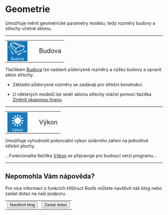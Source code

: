 
<h1>Geometrie</h1>

  <p>Umožňuje měnit geometrické parametry modelu, tedy rozměry budovy a střechy včetně sklonu.</p>

  <hr class="main"> <!-- Vodorovná čára jako oddělovač sekce -->

  <table>
    <tr>
      <td>
        <div style="position: relative; width: 64px; height: 64px;">
          <img src="img/Sheated_Building_Page_Building.png" alt="Sheated_Building_Page_Building.png" width="64" height="64">
          <div style="position: absolute; bottom: 0; width: 100%; background: none; color: white; font-size: 12px; text-align: center;">
            Budova
          </div>
        </div>
      </td>
      <td style="vertical-align: middle; font-size: 20px; padding-left: 30px;">
        Budova
      </td>
    </tr>
  </table>

  <p>Tlačítkem <u>Budova</u> lze nastavit půdorysné rozměry a výšku budovy a upravit sklon střechy.</p>

  <ul>
    <li><p>Základní půdorysné rozměry se zadávají pro střešní konstrukci.</p></li>
    <li><p>U některých modelů lze směr sklonu střechy otáčet pomocí tlačítka <u>Změnit okapovou hranu</u>.</p></li>
  </ul>

  <hr class="main"> <!-- Vodorovná čára jako oddělovač sekce -->

<table>
  <tr>
    <td>
      <div style="position: relative; width: 64px; height: 64px;">
        <img src="img/PvgisIcon64x64.png" alt="PvgisIcon64x64.png" width="64" height="64">
      <div style="position: absolute; bottom: 0; width: 100%; background: none; color: white; font-size: 12px; text-align: center;">
      Výkon
      </div>
      </div>
    </td>
    <td style="vertical-align: middle; font-size: 20px; padding-left: 30px">
      Výkon
    </td>
  </tr>
</table>

<p>
Umožňuje vyhodnotit potenciální výkon solárního záření na jednotlivé střešní plochy.
</p>

<p>
...Funkcionalita tlačítka <u>Výkon</u> se připravuje pro budoucí verzi programu...
</p>

<hr class="main"> <!-- Vodorovná čára jako oddělovač sekce -->

  <h2>Nepomohla Vám nápověda?</h2>
  <p>Pro více informací o funkcích HiStruct Roofs můžete navštívit náš blog nebo zaslat dotaz na naší podporu.</p>

  <table>
    <tr>
      <td>
        <a href="https://docs.histruct.com/cs/" target="_blank" rel="noopener noreferrer">
          <button class="btn">Navštívit blog</button>
        </a>
      </td>
      <td>
        <a href="mailto:support@histruct.com?subject=Dotaz na Support HiStruct">
          <button class="btn">Zaslat dotaz</button>
        </a>
      </td>
    </tr>
  </table>
